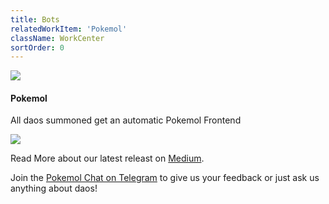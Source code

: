 ```yaml
---
title: Bots
relatedWorkItem: 'Pokemol'
className: WorkCenter
sortOrder: 0
---
```


![](/img/work/pokemol__banner--tagline.jpg)

#### Pokemol

All daos summoned get an automatic Pokemol Frontend

![](/img/work/daohaus__raid-guild--pokemol.png)

Read More about our latest releast on [Medium](https://medium.com/odyssy/one-pokemol-to-rule-them-all-adb65129953e "Medium").

Join the [Pokemol Chat on Telegram](https://t.me/joinchat/IJqu9xeMfqWoLnO_kc03QA "Pokemol Chat on Telegram") to give us your feedback or just ask us anything about daos!
